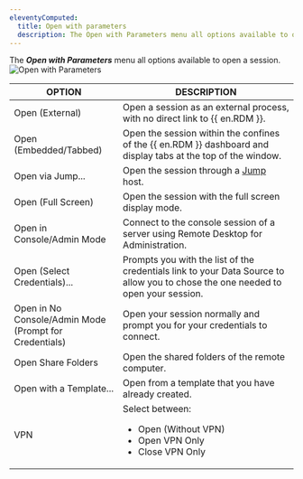 ```yaml
---
eleventyComputed:
  title: Open with parameters
  description: The Open with Parameters menu all options available to open a session.
---
```

The ***Open with Parameters*** menu all options available to open a session.
![Open with Parameters](https://cdnweb.devolutions.net/docs/docs_en_rdm_windows_clip10056.png)

| OPTION            | DESCRIPTION                                                           |
|-------------------|-----------------------------------------------------------------------|
| Open (External)                  | Open a session as an external process, with no direct link to {{ en.RDM }}. |
| Open (Embedded/Tabbed)           | Open the session within the confines of the {{ en.RDM }} dashboard and display tabs at the top of the window.  |
| Open via Jump...                 | Open the session through a [Jump](/rdm/windows/overview/the-devolutions-platform/rdm-jump/) host. |
| Open (Full Screen)               | Open the session with the full screen display mode.  |
| Open in Console/Admin Mode       | Connect to the console session of a server using Remote Desktop for Administration. |
| Open (Select Credentials)...     | Prompts you with the list of the credentials link to your Data Source to allow you to chose the one needed to open your session. |
| Open in No Console/Admin Mode <br> (Prompt for Credentials) | Open your session normally and prompt you for your credentials to connect. |
| Open Share Folders               | Open the shared folders of the remote computer.   |
| Open with a Template...          | Open from a template that you have already created.  |
| VPN                              | Select between:<ul><li>Open (Without VPN)</li> <li>Open VPN Only</li> <li>Close VPN Only</li></ul>  |

